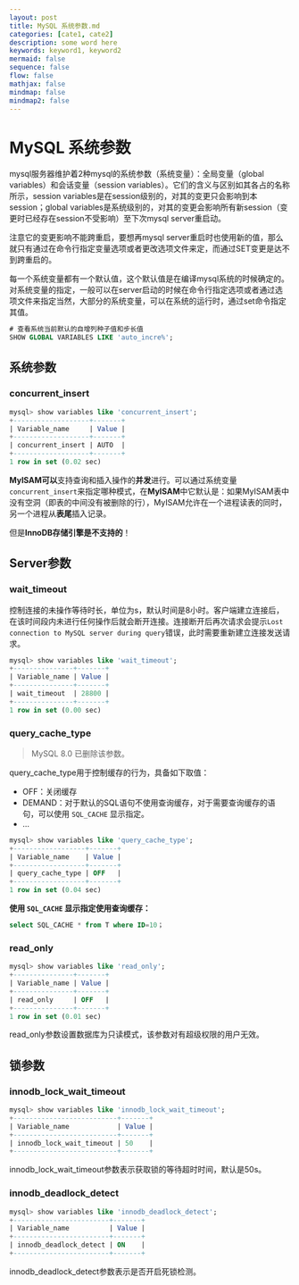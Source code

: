 ```yaml
---
layout: post
title: MySQL 系统参数.md
categories: [cate1, cate2]
description: some word here
keywords: keyword1, keyword2
mermaid: false
sequence: false
flow: false
mathjax: false
mindmap: false
mindmap2: false
---
```

# MySQL 系统参数
mysql服务器维护着2种mysql的系统参数（系统变量）：全局变量（global variables）和会话变量（session variables）。它们的含义与区别如其各占的名称所示，session variables是在session级别的，对其的变更只会影响到本session；global variables是系统级别的，对其的变更会影响所有新session（变更时已经存在session不受影响）至下次mysql server重启动。

注意它的变更影响不能跨重启，要想再mysql server重启时也使用新的值，那么就只有通过在命令行指定变量选项或者更改选项文件来定，而通过SET变更是达不到跨重启的。

每一个系统变量都有一个默认值，这个默认值是在编译mysql系统的时候确定的。对系统变量的指定，一般可以在server启动的时候在命令行指定选项或者通过选项文件来指定当然，大部分的系统变量，可以在系统的运行时，通过set命令指定其值。



```sql
# 查看系统当前默认的自增列种子值和步长值
SHOW GLOBAL VARIABLES LIKE 'auto_incre%';
```



## 系统参数

### concurrent_insert

```sql
mysql> show variables like 'concurrent_insert';
+-------------------+-------+
| Variable_name     | Value |
+-------------------+-------+
| concurrent_insert | AUTO  |
+-------------------+-------+
1 row in set (0.02 sec)
```



**MyISAM可以**支持查询和插入操作的**并发**进行。可以通过系统变量`concurrent_insert`来指定哪种模式，在**MyISAM**中它默认是：如果MyISAM表中没有空洞（即表的中间没有被删除的行），MyISAM允许在一个进程读表的同时，另一个进程从**表尾**插入记录。

但是**InnoDB存储引擎是不支持的**！



## Server参数

### wait_timeout

控制连接的未操作等待时长，单位为s，默认时间是8小时。客户端建立连接后，在该时间段内未进行任何操作后就会断开连接。连接断开后再次请求会提示`Lost connection to MySQL server during query`错误，此时需要重新建立连接发送请求。

```sql
mysql> show variables like 'wait_timeout';
+---------------+-------+
| Variable_name | Value |
+---------------+-------+
| wait_timeout  | 28800 |
+---------------+-------+
1 row in set (0.00 sec)
```



### query_cache_type

> MySQL 8.0 已删除该参数。

query_cache_type用于控制缓存的行为，具备如下取值：

- OFF：关闭缓存
- DEMAND：对于默认的SQL语句不使用查询缓存，对于需要查询缓存的语句，可以使用 `SQL_CACHE` 显示指定。
- ...

```sql
mysql> show variables like 'query_cache_type';
+------------------+-------+
| Variable_name    | Value |
+------------------+-------+
| query_cache_type | OFF   |
+------------------+-------+
1 row in set (0.04 sec)
```



**使用 `SQL_CACHE` 显示指定使用查询缓存：**

```sql
select SQL_CACHE * from T where ID=10；
```



### read_only

```sql
mysql> show variables like 'read_only';
+---------------+-------+
| Variable_name | Value |
+---------------+-------+
| read_only     | OFF   |
+---------------+-------+
1 row in set (0.01 sec)
```



read_only参数设置数据库为只读模式，该参数对有超级权限的用户无效。



## 锁参数

### innodb_lock_wait_timeout

```sql
mysql> show variables like 'innodb_lock_wait_timeout';
+--------------------------+-------+
| Variable_name            | Value |
+--------------------------+-------+
| innodb_lock_wait_timeout | 50    |
+--------------------------+-------+
```



innodb_lock_wait_timeout参数表示获取锁的等待超时时间，默认是50s。



### innodb_deadlock_detect

```sql
mysql> show variables like 'innodb_deadlock_detect';
+------------------------+-------+
| Variable_name          | Value |
+------------------------+-------+
| innodb_deadlock_detect | ON    |
+------------------------+-------+
```



innodb_deadlock_detect参数表示是否开启死锁检测。